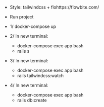 - Style: tailwindcss + flohttps://flowbite.com/

- Run project
- 1/ docker-compose up
- 2/ In new terminal:
  + docker-compose exec app bash
  + rails s
- 3/ In new terminal:
  + docker-compose exec app bash
  + rails tailwindcss:watch
- 4/ In new terminal:
  + docker-compose exec app bash
  + rails db:create
